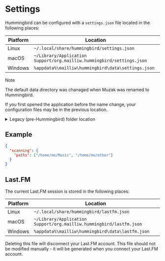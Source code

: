 # Settings
Hummingbird can be configured with a `settings.json` file located in the following places:

| Platform | Location                                                              |
|----------|-----------------------------------------------------------------------|
| Linux    | `~/.local/share/hummingbird/settings.json`                            |
| macOS    | `~/Library/Application Support/org.mailliw.hummingbird/settings.json` |
| Windows  | `%appdata%\mailliw\hummingbird\data\settings.json`                    |

> [!NOTE]
> The default data directory was chanaged when Muzak was renamed to Hummingbird.
>
> If you first opened the application before the name change, your configuration files may
> be in the previous location.
>
> <details>
> <summary>Legacy (pre-Hummingbird) folder location</summary>
> <br>
>
> | Platform | Location                                                          |
> |----------|-------------------------------------------------------------------|
> | Linux    | `~/.local/share/muzak/settings.json`                              |
> | macOS    | `~/Library/Application Support/me.william341.muzak/settings.json` |
> | Windows  | `%appdata%\william341\muzak\data\settings.json`                   |
>
> This can be applied to all paths - they have all been changed in the same manner.
> </details>

## Example

```json
{
  "scanning": {
    "paths": ["/home/me/Music", "/home/me/other"]
  }
}
```

## Last.FM
The current Last.FM session is stored in the following places:

| Platform | Location                                                            |
|----------|---------------------------------------------------------------------|
| Linux    | `~/.local/share/hummingbird/lastfm.json`                            |
| macOS    | `~/Library/Application Support/org.mailliw.hummingbird/lastfm.json` |
| Windows  | `%appdata%\mailliw\hummingbird\data\lastfm.json`                    |

Deleting this file will disconnect your Last.FM account. This file should not
be modified manually - it will be generated when you connect your Last.FM
account.
